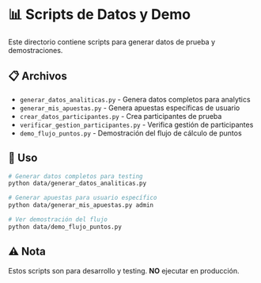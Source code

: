# 📊 Scripts de Datos y Demo

Este directorio contiene scripts para generar datos de prueba y demostraciones.

## 📋 Archivos

- `generar_datos_analiticas.py` - Genera datos completos para analytics
- `generar_mis_apuestas.py` - Genera apuestas específicas de usuario
- `crear_datos_participantes.py` - Crea participantes de prueba
- `verificar_gestion_participantes.py` - Verifica gestión de participantes
- `demo_flujo_puntos.py` - Demostración del flujo de cálculo de puntos

## 🚀 Uso

```bash
# Generar datos completos para testing
python data/generar_datos_analiticas.py

# Generar apuestas para usuario específico
python data/generar_mis_apuestas.py admin

# Ver demostración del flujo
python data/demo_flujo_puntos.py
```

## ⚠️ Nota

Estos scripts son para desarrollo y testing. **NO** ejecutar en producción.
